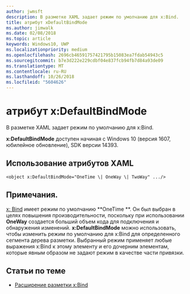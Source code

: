 ```yaml
---
author: jwmsft
description: В разметке XAML задает режим по умолчанию для x:Bind.
title: атрибут xDefaultBindMode
ms.author: jimwalk
ms.date: 02/08/2018
ms.topic: article
keywords: Windows10, UWP
ms.localizationpriority: medium
ms.openlocfilehash: 2696cb46591757421795b15083ea7fdab54943c5
ms.sourcegitcommit: b7e3d222e229cdbf04e837fcb94fb7d84a93de09
ms.translationtype: MT
ms.contentlocale: ru-RU
ms.lasthandoff: 10/26/2018
ms.locfileid: "5604626"
---
```

# <a name="xdefaultbindmode-attribute"></a>атрибут x:DefaultBindMode

В разметке XAML задает режим по умолчанию для x:Bind.

**x:DefaultBindMode** доступен начиная с Windows 10 (версия 1607, юбилейное обновление), SDK версии 14393.

## <a name="xaml-attribute-usage"></a>Использование атрибутов XAML

``` syntax
<object x:DefaultBindMode="OneTime \| OneWay \| TwoWay" .../>
```

## <a name="remarks"></a>Примечания.

[x: Bind](x-bind-markup-extension.md) имеет режим по умолчанию **OneTime **. Он был выбран в целях повышения производительности, поскольку при использовании **OneWay** создается больший объем кода для подключения и обнаружения изменений. **x:DefaultBindMode** можно использовать, чтобы изменить режим по умолчанию для x:Bind для определенного сегмента дерева разметки. Выбранный режим применяет любые выражения x:Bind к этому элементу и его дочерним элементам, которые явным образом не задают режим в качестве части привязки.

## <a name="related-topics"></a>Статьи по теме

* [Расширение разметки x:Bind](x-bind-markup-extension.md)
